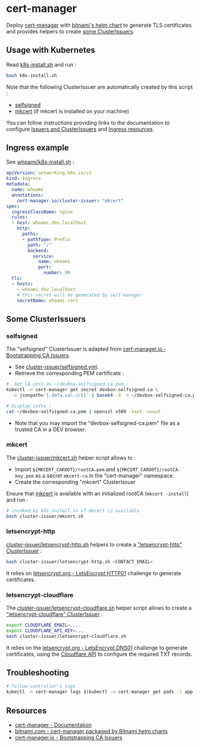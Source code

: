 # cert-manager

Deploy [cert-manager](https://cert-manager.io/) with [bitnami's helm chart](https://bitnami.com/stack/cert-manager/helm) to generate TLS certificates and provides helpers to create [some ClusterIssuers](#some-clusterissuers).

## Usage with Kubernetes

Read [k8s-install.sh](k8s-install.sh) and run :

```bash
bash k8s-install.sh
```

Note that the following ClusterIssuer are automatically created by this script :

* [selfsigned](#selfsigned)
* [mkcert](#mkcert) (if mkcert is installed on your machine)


You can follow instructions providing links to the documentation to configure [Issuers and ClusterIssuers](https://cert-manager.io/docs/concepts/issuer/) and [Ingress resources](https://cert-manager.io/docs/tutorials/acme/nginx-ingress/#step-7---deploy-a-tls-ingress-resource).

## Ingress example

See [whoami/k8s-install.sh](../whoami/k8s-install.sh) :

```yaml
apiVersion: networking.k8s.io/v1
kind: Ingress
metadata:
  name: whoami
  annotations:
    cert-manager.io/cluster-issuer: "mkcert"
spec:
  ingressClassName: nginx
  rules:
  - host: whoami.dev.localhost
    http:
      paths:
      - pathType: Prefix
        path: "/"
        backend:
          service:
            name: whoami
            port:
              number: 80
  tls:
  - hosts:
    - whoami.dev.localhost
    # this secret will be generated by cert-manager
    secretName: whoami-cert
```

## Some ClusterIssuers

### selfsigned

The "selfsigned" ClusterIssuer is adapted from [cert-manager.io - Bootstrapping CA Issuers](https://cert-manager.io/docs/configuration/selfsigned/#bootstrapping-ca-issuers).

* See [cluster-issuer/selfsigned.yml](cluster-issuer/selfsigned.yml).
* Retrieve the corresponding PEM certificate :

```bash
#  Get CA cert as ~/devbox-selfsigned-ca.pem :
kubectl -n cert-manager get secret devbox-selfsigned-ca \
  -o jsonpath='{.data.ca\.crt}' | base64 -d  > ~/devbox-selfsigned-ca.pem

# Display infos :
cat ~/devbox-selfsigned-ca.pem | openssl x509 -text -noout
```

* Note that you may import the "devbox-selfsigned-ca.pem" file as a trusted CA in a DEV browser.

### mkcert

The [cluster-issuer/mkcert.sh](cluster-issuer/mkcert.sh) helper script allows to :

- Import `${MKCERT_CAROOT}/rootCA.pem` and `${MKCERT_CAROOT}/rootCA-key.pem` as a secret `mkcert-ca` in the "cert-manager" namespace.
- Create the corresponding "mkcert" ClusterIssuer

Ensure that [mkcert](https://github.com/FiloSottile/mkcert) is available with an initialized rootCA (`mkcert -install`) and run :

```bash
# invoked by k8s-install.sh if mkcert is available
bash cluster-issuer/mkcert.sh
```

### letsencrypt-http

[cluster-issuer/letsencrypt-http.sh](cluster-issuer/letsencrypt-http.sh) helpers to create a ["letsencrypt-http" ClusterIssuer](https://cert-manager.io/docs/configuration/acme/http01/) :

```bash
bash cluster-issuer/letsencrypt-http.sh <CONTACT_EMAIL>
```

It relies on [letsencrypt.org - LetsEncrypt HTTP01](https://letsencrypt.org/fr/docs/challenge-types/#challenge-http-01) challenge to generate certificates.

### letsencrypt-cloudflare

The [cluster-issuer/letsencrypt-cloudflare.sh](cluster-issuer/letsencrypt-cloudflare.sh) helper script allows to create a ["letsencrypt-cloudflare" ClusterIssuer](https://cert-manager.io/docs/configuration/acme/dns01/cloudflare/) :

```bash
export CLOUDFLARE_EMAIL=...
export CLOUDFLARE_API_KEY=...
bash cluster-issuer/letsencrypt-cloudflare.sh
```

It relies on the [letsencrypt.org - LetsEncrypt DNS01](https://letsencrypt.org/fr/docs/challenge-types/#challenge-dns-01) challenge to generate certificates, using the [Cloudflare API](https://developers.cloudflare.com/api/) to configure the required TXT records.

## Troubleshooting

```bash
# follow controller's logs
kubectl -n cert-manager logs $(kubectl -n cert-manager get pods -l app.kubernetes.io/component=controller -o name) -f
```

## Resources

* [cert-manager - Documentation](https://cert-manager.io/docs/)
* [bitnami.com - cert-manager packaged by Bitnami helm charts](https://bitnami.com/stack/cert-manager/helm)
* [cert-manager.io - Bootstrapping CA Issuers](https://cert-manager.io/docs/configuration/selfsigned/#bootstrapping-ca-issuers)